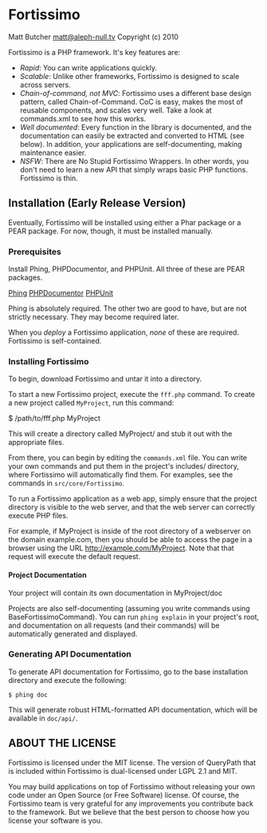# Fortissimo #
Matt Butcher <matt@aleph-null.tv>
Copyright (c) 2010

Fortissimo is a PHP framework. It's key features are:

* _Rapid_: You can write applications quickly.
* _Scalable_: Unlike other frameworks, Fortissimo is designed to scale across servers.
* _Chain-of-command, not MVC_: Fortissimo uses a different base design pattern, called
  Chain-of-Command. CoC is easy, makes the most of reusable components, and scales 
  very well. Take a look at commands.xml to see how this works.
* _Well documented_: Every function in the library is documented, and the 
  documentation can easily be extracted and converted to HTML (see below). In 
  addition, your applications are self-documenting, making maintenance easier.
* _NSFW_: There are No Stupid Fortissimo Wrappers. In other words, you don't need to 
  learn a new API that simply wraps basic PHP functions. Fortissimo is thin.

## Installation (Early Release Version) ##

Eventually, Fortissimo will be installed using either a Phar package or a PEAR 
package. For now, though, it must be installed manually.

### Prerequisites ###

Install Phing, PHPDocumentor, and PHPUnit. All three of these are PEAR packages.

[Phing](http://phing.info)
[PHPDocumentor](http://phpdoc.org)
[PHPUnit](http://phpunit.de)

Phing is absolutely required. The other two are good to have, but are not strictly
necessary. They may become required later.

When you *deploy* a Fortissimo application, *none* of these are required. Fortissimo
is self-contained.

### Installing Fortissimo ###

To begin, download Fortissimo and untar it into a directory.

To start a new Fortissimo project, execute the `fff.php` command. To create a new
project called `MyProject`, run this command:

  $ /path/to/fff.php MyProject
  
This will create a directory called MyProject/ and stub it out with the appropriate
files.

From there, you can begin by editing the `commands.xml` file. You can write your 
own commands and put them in the project's includes/ directory, where Fortissimo
will automatically find them. For examples, see the commands in `src/core/Fortissimo`.

To run a Fortissimo application as a web app, simply ensure that the project directory is visible to the web server, and that the web server can correctly execute PHP files.

For example, if MyProject is inside of the root directory of a webserver on 
the domain example.com, then you should be able to access the page in a browser
using the URL http://example.com/MyProject. Note that that request will execute the 
default request.

#### Project Documentation ####

Your project will contain its own documentation in MyProject/doc

Projects are also self-documenting (assuming you write commands using 
BaseFortissimoCommand). You can run `phing explain` in your project's root, and 
documentation on all requests (and their commands) will be automatically generated
and displayed.

### Generating API Documentation ###

To generate API documentation for Fortissimo, go to the base installation directory
and execute the following:

    $ phing doc

This will generate robust HTML-formatted API documentation, which will be available in 
`doc/api/`. 

## ABOUT THE LICENSE ##
Fortissimo is licensed under the MIT license. The version of QueryPath that is
included within Fortissimo is dual-licensed under LGPL 2.1 and MIT.

You may build applications on top of Fortissimo without releasing your own code
under an Open Source (or Free Software) license. Of course, the Fortissimo team
is very grateful for any improvements you contribute back to the framework. But
we believe that the best person to choose how you license your software is you.
